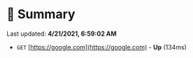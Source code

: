 # 📖 Summary
Last updated: **4/21/2021, 6:59:02 AM**

- `GET` [https://google.com](https://google.com) - **Up** (134ms)
